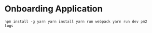 # Onboarding Application

`
npm install -g yarn
yarn install
yarn run webpack
yarn run dev
pm2 logs
`
